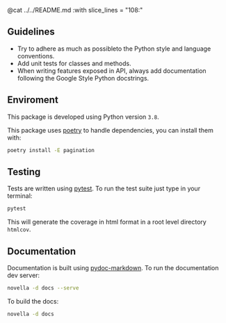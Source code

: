 @cat ../../README.md :with slice_lines = "108:"

## Guidelines
- Try to adhere as much as possibleto the Python style and language conventions.
- Add unit tests for classes and methods. 
- When writing features exposed in API, always add documentation following the Google Style Python docstrings.

## Enviroment
This package is developed using Python version `3.8`.

This package uses [poetry](https://python-poetry.org/) to handle dependencies, you can install them with:
```sh
poetry install -E pagination
```

## Testing
Tests are written using [pytest](https://docs.pytest.org/en/7.1.x/).
To run the test suite just type in your terminal:
```sh
pytest
```
This will generate the coverage in html format in a root level directory `htmlcov`.

## Documentation
Documentation is built using [pydoc-markdown](https://niklasrosenstein.github.io/pydoc-markdown/).
To run the documentation dev server:
```sh
novella -d docs --serve
```
To build the docs:
```sh
novella -d docs
```
